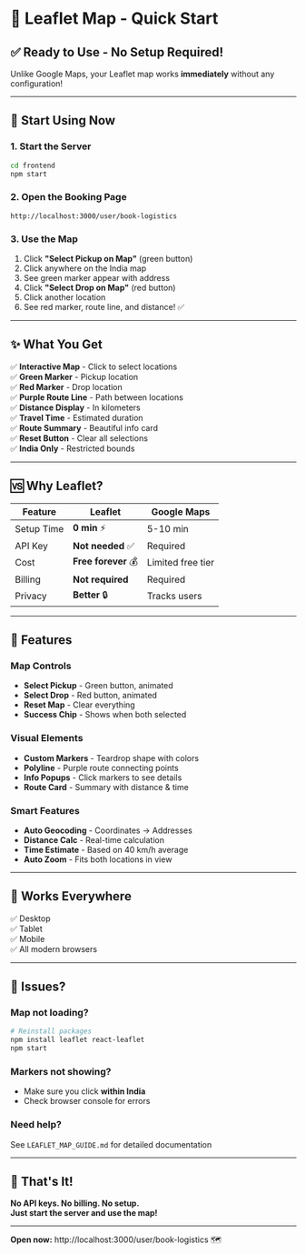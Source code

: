 # 🚀 Leaflet Map - Quick Start

## ✅ Ready to Use - No Setup Required!

Unlike Google Maps, your Leaflet map works **immediately** without any configuration!

---

## 🎯 Start Using Now

### 1. Start the Server
```bash
cd frontend
npm start
```

### 2. Open the Booking Page
```
http://localhost:3000/user/book-logistics
```

### 3. Use the Map
1. Click **"Select Pickup on Map"** (green button)
2. Click anywhere on the India map
3. See green marker appear with address
4. Click **"Select Drop on Map"** (red button)
5. Click another location
6. See red marker, route line, and distance! ✅

---

## ✨ What You Get

✅ **Interactive Map** - Click to select locations  
✅ **Green Marker** - Pickup location  
✅ **Red Marker** - Drop location  
✅ **Purple Route Line** - Path between locations  
✅ **Distance Display** - In kilometers  
✅ **Travel Time** - Estimated duration  
✅ **Route Summary** - Beautiful info card  
✅ **Reset Button** - Clear all selections  
✅ **India Only** - Restricted bounds  

---

## 🆚 Why Leaflet?

| Feature | Leaflet | Google Maps |
|---------|---------|-------------|
| Setup Time | **0 min** ⚡ | 5-10 min |
| API Key | **Not needed** ✅ | Required |
| Cost | **Free forever** 💰 | Limited free tier |
| Billing | **Not required** | Required |
| Privacy | **Better** 🔒 | Tracks users |

---

## 🎨 Features

### Map Controls
- **Select Pickup** - Green button, animated
- **Select Drop** - Red button, animated
- **Reset Map** - Clear everything
- **Success Chip** - Shows when both selected

### Visual Elements
- **Custom Markers** - Teardrop shape with colors
- **Polyline** - Purple route connecting points
- **Info Popups** - Click markers to see details
- **Route Card** - Summary with distance & time

### Smart Features
- **Auto Geocoding** - Coordinates → Addresses
- **Distance Calc** - Real-time calculation
- **Time Estimate** - Based on 40 km/h average
- **Auto Zoom** - Fits both locations in view

---

## 📱 Works Everywhere

✅ Desktop  
✅ Tablet  
✅ Mobile  
✅ All modern browsers  

---

## 🐛 Issues?

### Map not loading?
```bash
# Reinstall packages
npm install leaflet react-leaflet
npm start
```

### Markers not showing?
- Make sure you click **within India**
- Check browser console for errors

### Need help?
See `LEAFLET_MAP_GUIDE.md` for detailed documentation

---

## 🎉 That's It!

**No API keys. No billing. No setup.**  
**Just start the server and use the map!**

---

**Open now:** http://localhost:3000/user/book-logistics 🗺️
